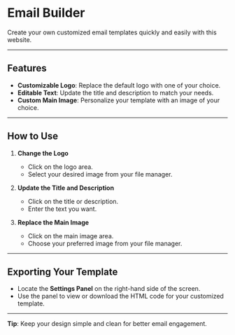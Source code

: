 # Email Builder

Create your own customized email templates quickly and easily with this website.

---

## Features

- **Customizable Logo**: Replace the default logo with one of your choice.  
- **Editable Text**: Update the title and description to match your needs.  
- **Custom Main Image**: Personalize your template with an image of your choice.  

---

## How to Use

1. **Change the Logo**  
   - Click on the logo area.  
   - Select your desired image from your file manager.  

2. **Update the Title and Description**  
   - Click on the title or description.  
   - Enter the text you want.  

3. **Replace the Main Image**  
   - Click on the main image area.  
   - Choose your preferred image from your file manager.  

---

## Exporting Your Template

- Locate the **Settings Panel** on the right-hand side of the screen.  
- Use the panel to view or download the HTML code for your customized template.  

---

**Tip**: Keep your design simple and clean for better email engagement.  
